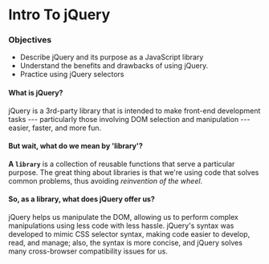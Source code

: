 # Intro To jQuery

### Objectives

* Describe jQuery and its purpose as a JavaScript library
* Understand the benefits and drawbacks of using jQuery.
* Practice using jQuery selectors

#### What is jQuery?

jQuery is a 3rd-party library that is intended to make front-end development tasks --- particularly those involving DOM selection and manipulation --- easier, faster, and more fun.

#### But wait, what do we mean by 'library'?

**A `library`** is a collection of reusable functions that serve a particular purpose. The great thing about libraries is that we're using code that solves common problems, thus avoiding _reinvention of the wheel_.


#### So, as a library, what does jQuery offer us?

jQuery helps us manipulate the DOM, allowing us to perform complex manipulations using less code with less hassle. jQuery's syntax was developed to mimic CSS selector syntax, making code easier to develop, read, and manage; also, the syntax is more concise, and jQuery solves many cross-browser compatibility issues for us.
